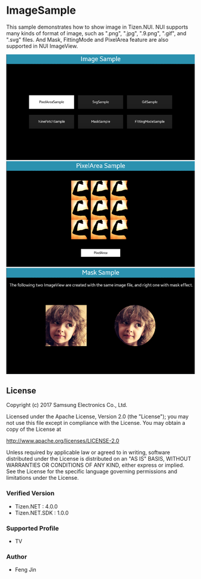 # ImageSample
This sample demonstrates how to show image in Tizen.NUI. NUI supports many kinds of format of image, such as ".png", ".jpg", ".9.png", ".gif", and ".svg" files. And Mask, FittingMode and PixelArea feature are also supported in NUI ImageView.

![MainPage](./Screenshots/ImageMain.png)
![PixelArea](./Screenshots/pixelArea.png)
![Mask](./Screenshots/mask.png)

## License
Copyright (c) 2017 Samsung Electronics Co., Ltd.

Licensed under the Apache License, Version 2.0 (the "License");
you may not use this file except in compliance with the License.
You may obtain a copy of the License at

http://www.apache.org/licenses/LICENSE-2.0

Unless required by applicable law or agreed to in writing, software
distributed under the License is distributed on an "AS IS" BASIS,
WITHOUT WARRANTIES OR CONDITIONS OF ANY KIND, either express or implied.
See the License for the specific language governing permissions and
limitations under the License.

### Verified Version
* Tizen.NET : 4.0.0
* Tizen.NET.SDK : 1.0.0


### Supported Profile
* TV

### Author
* Feng Jin
